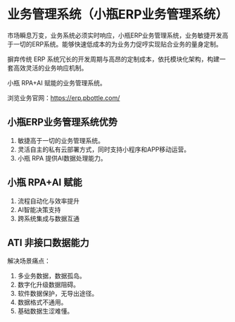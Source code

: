 # 业务管理系统（小瓶ERP业务管理系统）

市场瞬息万变，业务系统必须实时响应，小瓶ERP业务管理系统，业务敏捷开发高于一切的ERP系统。能够快速低成本的为业务力促哼实现贴合业务的量身定制。

摒弃传统 ERP 系统冗长的开发周期与高昂的定制成本，依托模块化架构，构建一套高效灵活的业务响应机制。

小瓶 RPA+AI 赋能的业务管理系统。

浏览业务官网：https://erp.pbottle.com/


## 小瓶ERP业务管理系统优势


1. 敏捷高于一切的业务管理系统。
2. 灵活自主的私有云部署方式，同时支持小程序和APP移动运营。
3. 小瓶 RPA 提供AI数据处理能力。
   
## 小瓶 RPA+AI 赋能

1. 流程自动化与效率提升
2. AI智能决策支持
3. 跨系统集成与数据互通

## ATI 非接口数据能力

解决场景痛点：

1. 多业务数据，数据孤岛。
2. 数字化升级数据阻碍。
3. 软件数据保护，无导出途径。
4. 数据格式不通用。
5. 基础数据生涩难懂。
